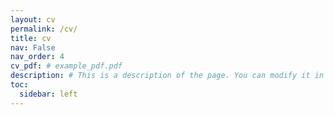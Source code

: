 ```yaml
---
layout: cv
permalink: /cv/
title: cv
nav: False
nav_order: 4
cv_pdf: # example_pdf.pdf
description: # This is a description of the page. You can modify it in 'pages/_cv.md'. You can also change or remove the top pdf download button.
toc:
  sidebar: left
---
```

